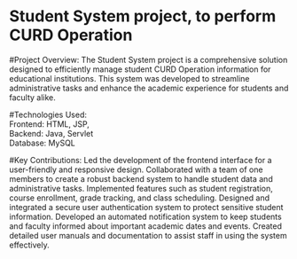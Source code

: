 # Student System project, to perform CURD Operation

#Project Overview: 
  The Student System project is a comprehensive solution designed to efficiently manage student CURD Operation information for educational institutions. This system was developed to streamline administrative tasks and enhance the academic experience for students and faculty alike.

#Technologies Used:  
Frontend: HTML, JSP,  
Backend: Java, Servlet   
Database: MySQL

#Key Contributions:
  Led the development of the frontend interface for a user-friendly and responsive design.
Collaborated with a team of one members to create a robust backend system to handle student data and administrative tasks.
Implemented features such as student registration, course enrollment, grade tracking, and class scheduling.
Designed and integrated a secure user authentication system to protect sensitive student information.
Developed an automated notification system to keep students and faculty informed about important academic dates and events.
Created detailed user manuals and documentation to assist staff in using the system effectively.
